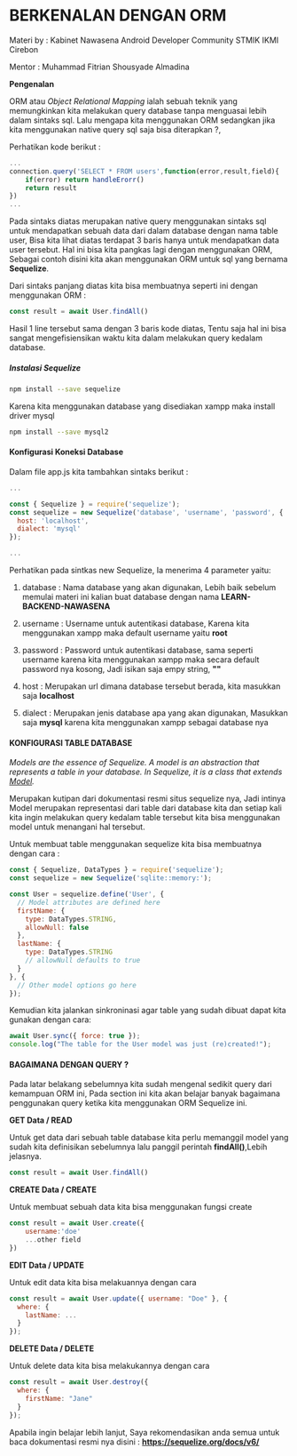 # BERKENALAN DENGAN ORM

Materi by : Kabinet Nawasena Android Developer Community STMIK IKMI Cirebon

Mentor : Muhammad Fitrian Shousyade Almadina

**Pengenalan**

ORM atau *Object Relational Mapping* ialah sebuah teknik yang memungkinkan kita melakukan query database tanpa menguasai lebih dalam sintaks sql. Lalu mengapa kita menggunakan ORM sedangkan jika kita menggunakan native query sql saja bisa diterapkan ?,

Perhatikan kode berikut :

```javascript
...
connection.query('SELECT * FROM users',function(error,result,field){
    if(error) return handleErorr()
    return result
})
...
```

Pada sintaks diatas merupakan native query menggunakan sintaks sql untuk mendapatkan sebuah data dari dalam database dengan nama table user, Bisa kita lihat diatas terdapat 3 baris hanya untuk mendapatkan data user tersebut. Hal ini bisa kita pangkas lagi dengan menggunakan ORM, Sebagai contoh disini kita akan menggunakan ORM untuk sql yang bernama **Sequelize**.

Dari sintaks panjang diatas kita bisa membuatnya seperti ini dengan menggunakan ORM :

```javascript
const result = await User.findAll()
```

Hasil 1 line tersebut sama dengan 3 baris kode diatas, Tentu saja hal ini bisa sangat mengefisiensikan waktu kita dalam melakukan query kedalam database.

##### **Instalasi Sequelize**

```bash
npm install --save sequelize
```

Karena kita menggunakan database yang disediakan xampp maka install driver mysql

```bash
npm install --save mysql2
```

#### **Konfigurasi Koneksi Database**

Dalam file app.js kita tambahkan sintaks berikut :

```javascript
...

const { Sequelize } = require('sequelize');
const sequelize = new Sequelize('database', 'username', 'password', {
  host: 'localhost',
  dialect: 'mysql'
});

...
```

Perhatikan pada sintkas new Sequelize, Ia menerima 4 parameter yaitu:

1. database : Nama database yang akan digunakan, Lebih baik sebelum memulai materi ini kalian buat database dengan nama **LEARN-BACKEND-NAWASENA**

2. username : Username untuk autentikasi database, Karena kita menggunakan xampp maka default username yaitu **root**

3. password : Password untuk autentikasi database, sama seperti username karena kita menggunakan xampp maka secara default password nya kosong, Jadi isikan saja empy string, **""**

4. host : Merupakan url dimana database tersebut berada, kita masukkan saja **localhost**

5. dialect : Merupakan jenis database apa yang akan digunakan, Masukkan saja **mysql** karena kita menggunakan xampp sebagai database nya

#### KONFIGURASI TABLE DATABASE

*Models are the essence of Sequelize. A model is an abstraction that 
represents a table in your database. In Sequelize, it is a class that 
extends [Model](https://sequelize.org/api/v6/class/src/model.js~Model.html).*

Merupakan kutipan dari dokumentasi resmi situs sequelize nya, Jadi intinya Model merupakan representasi dari table dari database kita dan setiap kali kita ingin melakukan query kedalam table tersebut kita bisa menggunakan model untuk menangani hal tersebut.

Untuk membuat table menggunakan sequelize kita bisa membuatnya dengan cara :

```javascript
const { Sequelize, DataTypes } = require('sequelize');
const sequelize = new Sequelize('sqlite::memory:');

const User = sequelize.define('User', {
  // Model attributes are defined here
  firstName: {
    type: DataTypes.STRING,
    allowNull: false
  },
  lastName: {
    type: DataTypes.STRING
    // allowNull defaults to true
  }
}, {
  // Other model options go here
});
```

Kemudian kita jalankan sinkroninasi agar table yang sudah dibuat dapat kita gunakan dengan cara:

```javascript
await User.sync({ force: true });
console.log("The table for the User model was just (re)created!");
```

#### BAGAIMANA DENGAN QUERY ?

Pada latar belakang sebelumnya kita sudah mengenal sedikit query dari kemampuan ORM ini, Pada section ini kita akan belajar banyak bagaimana penggunakan query ketika kita menggunakan ORM Sequelize ini.

**GET Data / READ**

Untuk get data dari sebuah table database kita perlu memanggil model yang sudah kita definisikan sebelumnya lalu panggil perintah **findAll()**,Lebih jelasnya.

```javascript
const result = await User.findAll()
```

**CREATE Data / CREATE**

Untuk membuat sebuah data kita bisa menggunakan fungsi create

```javascript
const result = await User.create({
    username:'doe'
    ...other field
})
```

**EDIT Data / UPDATE**

Untuk edit data kita bisa melakuannya dengan cara 

```javascript
const result = await User.update({ username: "Doe" }, {
  where: {
    lastName: ...
  }
});
```

**DELETE Data / DELETE**

Untuk delete data kita bisa melakukannya dengan cara 

```javascript
const result = await User.destroy({
  where: {
    firstName: "Jane"
  }
});
```

Apabila ingin belajar lebih lanjut, Saya rekomendasikan anda semua untuk baca dokumentasi resmi nya disini : **https://sequelize.org/docs/v6/**


